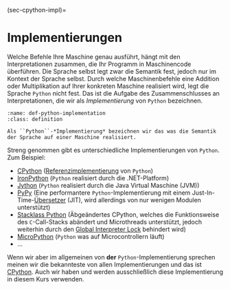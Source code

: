 (sec-cpython-impl)=
# Implementierungen

Welche Befehle Ihre Maschine genau ausführt, hängt mit den Interpretationen zusammen, die Ihr Programm in Maschinencode überführen.
Die Sprache selbst legt zwar die Semantik fest, jedoch nur im Kontext der Sprache selbst.
Durch welche Maschinenbefehle eine Addition oder Multiplikation auf Ihrer konkreten Maschine realisiert wird, legt die Sprache ``Python`` nicht fest.
Das ist die Aufgabe des Zusammenschlusses an Interpretationen, die wir als *Implementierung* von ``Python`` bezeichnen.

```{admonition} Python Implementierung
:name: def-python-implementation
:class: definition

Als ``Python``-*Implementierung* bezeichnen wir das was die Semantik der Sprache auf einer Maschine realisiert. 

```

Streng genommen gibt es unterschiedliche Implementierungen von ``Python``.
Zum Beispiel:

+ [CPython](https://github.com/python/cpython) ([Referenzimplementierung](def-reference-implementation) von ``Python``)
+ [IronPython](https://ironpython.net/) (``Python`` realisiert durch die .NET-Platform)
+ [Jython](https://www.jython.org/) (``Python`` realisiert durch die Java Virtual Maschine (JVM))
+ [PyPy](https://www.pypy.org/) (Eine performantere ``Python``-Implementierung mit einem Just-In-Time-[Übersetzer](def-compiler) (JIT), wird allerdings von nur wenigen Modulen unterstützt)
+ [Stacklass Python](https://github.com/stackless-dev/stackless/wiki/) (Äbgeändertes CPython, welches die Funktionsweise des ``C``-Call-Stacks abändert und Microthreads unterstützt, jedoch weiterhin durch den [Global Interpreter Lock]() behindert wird)
+ [MicroPython](https://micropython.org/) (``Python`` was auf Microcontrollern läuft)
+ ...

Wenn wir aber im allgemeinen von **der** ``Python``-Implementierung sprechen meinen wir die bekannteste von allen Implementierungen und das ist [CPython](https://github.com/python/cpython).
Auch wir haben und werden ausschließlich diese Implementierung in diesem Kurs verwenden.